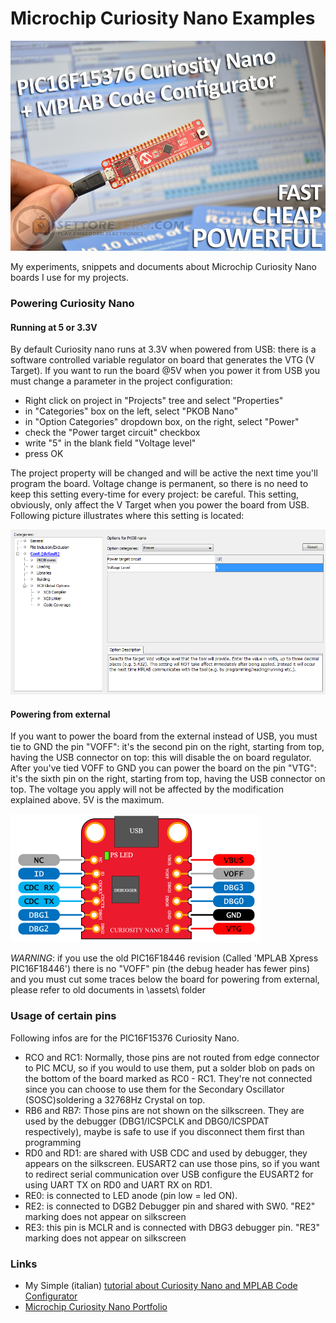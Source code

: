 # Microchip Curiosity Nano Examples   
![PIC16F15376 Curiosity Nano](assets/image.jpg)

My experiments, snippets and documents about Microchip Curiosity Nano boards I use for my projects.

### Powering Curiosity Nano 
#### Running at 5 or 3.3V 
By default Curiosity nano runs at 3.3V when powered from USB: there is a software controlled variable regulator on board that generates the VTG (V Target). If you want to run the board @5V when you power it from USB you must change a parameter in the project configuration:  

- Right click on project in "Projects" tree and select "Properties"
- in "Categories" box on the left, select "PKOB Nano"
- in "Option Categories" dropdown box, on the right, select "Power"
- check the "Power target circuit" checkbox
- write "5" in the blank field "Voltage level"
- press OK   

The project property will be changed and will be active the next time you'll program the board. Voltage change is permanent, so there is no need to keep this setting every-time for every project: be careful. This setting, obviously, only affect the V Target when you power the board from USB. Following picture illustrates where this setting is located:   

![VTG modification](assets/changing_Vtarget.png)  

#### Powering from external 
If you want to power the board from the external instead of USB, you must tie to GND the pin "VOFF": it's the second pin on the right, starting from top, having the USB connector on top: this will disable the on board regulator. After you've tied VOFF to GND you can power the board on the pin "VTG": it's the sixth pin on the right, starting from top, having the USB connector on top. The voltage you apply will not be affected by the modification explained above. 5V is the maximum.   

![Curiosity Nano Debugger Pinout](assets/curiosity_nano_standard_debugger_pinout.png)   

*WARNING*: if you use the old PIC16F18446 revision (Called 'MPLAB Xpress PIC16F18446') there is no "VOFF" pin (the debug header has fewer pins) and you must cut some traces below the board for powering from external, please refer to old documents in \assets\ folder

### Usage of certain pins  
Following infos are for the PIC16F15376 Curiosity Nano.  
- RCO and RC1: Normally, those pins are not routed from edge connector to PIC MCU, so if you would to use them, put a solder blob on pads on the bottom of the board marked as RC0 - RC1. They're not connected since you can choose to use them for the Secondary Oscillator (SOSC)soldering a 32768Hz Crystal on top.
- RB6 and RB7: Those pins are not shown on the silkscreen. They are used by the debugger (DBG1/ICSPCLK and DBG0/ICSPDAT respectively), maybe is safe to use if you disconnect them first than programming
- RD0 and RD1: are shared with USB CDC and used by debugger, they appears on the silkscreen. EUSART2 can use those pins, so if you want to redirect serial communication over USB  configure the EUSART2 for using UART TX on RD0 and UART RX on RD1.
- RE0: is connected to LED anode (pin low = led ON).
- RE2: is connected to DGB2 Debugger pin and shared with SW0. "RE2" marking does not appear on silkscreen
- RE3: this pin is MCLR and is connected with DBG3 debugger pin.  "RE3" marking does not appear on silkscreen

### Links
- My Simple (italian) [tutorial about Curiosity Nano and MPLAB Code Configurator](https://www.settorezero.com/wordpress/curiosity-nano-code-configurator-per-entrare-nel-mondo-dei-microcontrollori-pic-senza-sforzo-e-in-economia/)
- [Microchip Curiosity Nano Portfolio](https://www.microchip.com/design-centers/8-bit/development-tools/pic-hardware/curiosity-nano-development-platform)
